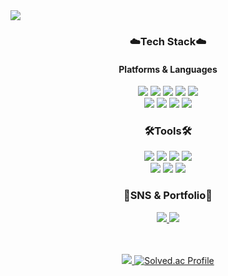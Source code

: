 <img src="https://capsule-render.vercel.app/api?type=waving&color=FFF700&height=200&section=header&text=Maeng-Hub!&fontSize=90&fontColor=D7E5F1" />

<div align=center>
  <h3>☁️Tech Stack☁️</h3>
  <h4>Platforms & Languages</h4>
  <img src="https://img.shields.io/badge/Java-007396?style=flat&logo=Java&logoColor=white" />
	<img src="https://img.shields.io/badge/HTML5-E34F26?style=flat&logo=HTML5&logoColor=white" />
	<img src="https://img.shields.io/badge/CSS3-1572B6?style=flat&logo=CSS3&logoColor=white" />
  <img src="https://img.shields.io/badge/MySQL-4479A1?style=flat&logo=MySQL&logoColor=white" />
  <img src="https://img.shields.io/badge/amazonaws-232F3E?style=flat&logo=amazonaws&logoColor=white" />
  <br>
  <img src="https://img.shields.io/badge/Django-092E20?style=flat&logo=Django&logoColor=white" />
  <img src="https://img.shields.io/badge/springboot-6DB33F?style=flat&logo=springboot&logoColor=white" />
  <img src="https://img.shields.io/badge/Python-3776AB?style=flat&logo=Python&logoColor=white" />
  <img src="https://img.shields.io/badge/C++-00599C?style=flat&logo=C++&logoColor=white" />

  <h3>🛠️Tools🛠️</h3>
  <img src="https://img.shields.io/badge/github-181717?style=flat&logo=github&logoColor=white" />
  <img src="https://img.shields.io/badge/visualstudio-5C2D91?style=flat&logo=visualstudio&logoColor=white" />
  <img src="https://img.shields.io/badge/visualstudiocode-007ACC?style=flat&logo=visualstudiocode&logoColor=white" />
  <img src="https://img.shields.io/badge/xcode-147EFB?style=flat&logo=xcode&logoColor=white" /> <br>
  <img src="https://img.shields.io/badge/intellijidea-000000?style=flat&logo=intellijidea&logoColor=white" />
  <img src="https://img.shields.io/badge/postman-FF6C37?style=flat&logo=postman&logoColor=white" />
  <img src="https://img.shields.io/badge/figma-F24E1E?style=flat&logo=figma&logoColor=white" />

  <h3>🌱SNS & Portfolio🌱</h3>
  <a href="https://maeng-kim.tistory.com/"><img src="https://img.shields.io/badge/tisory-000000?style=flat&logo=tistory&logoColor=white" />
<a href="mailto:hyunsukim237@gmail.com"><img src="https://img.shields.io/badge/gmail-EA4335?style=flat&logo=gmail&logoColor=white" />

 <br><br>
	<img src="https://github-readme-stats.vercel.app/api/top-langs/?username=maeng-kim&layout=compact">
[![Solved.ac Profile](http://mazassumnida.wtf/api/v2/generate_badge?boj=capayu)](https://solved.ac/capayu/)
</div>

